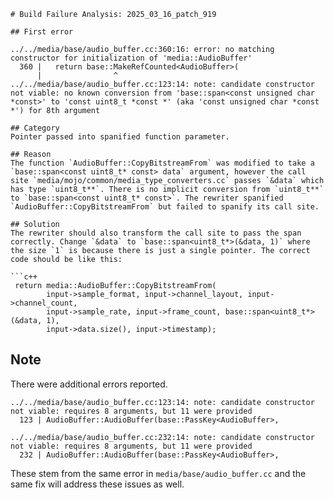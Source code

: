```
# Build Failure Analysis: 2025_03_16_patch_919

## First error

../../media/base/audio_buffer.cc:360:16: error: no matching constructor for initialization of 'media::AudioBuffer'
  360 |   return base::MakeRefCounted<AudioBuffer>(
      |                ^
../../media/base/audio_buffer.cc:123:14: note: candidate constructor not viable: no known conversion from 'base::span<const unsigned char *const>' to 'const uint8_t *const *' (aka 'const unsigned char *const *') for 8th argument

## Category
Pointer passed into spanified function parameter.

## Reason
The function `AudioBuffer::CopyBitstreamFrom` was modified to take a `base::span<const uint8_t* const> data` argument, however the call site `media/mojo/common/media_type_converters.cc` passes `&data` which has type `uint8_t**`. There is no implicit conversion from `uint8_t**` to `base::span<const uint8_t* const>`. The rewriter spanified `AudioBuffer::CopyBitstreamFrom` but failed to spanify its call site.

## Solution
The rewriter should also transform the call site to pass the span correctly. Change `&data` to `base::span<uint8_t*>(&data, 1)` where the size `1` is because there is just a single pointer. The correct code should be like this:

```c++
 return media::AudioBuffer::CopyBitstreamFrom(
        input->sample_format, input->channel_layout, input->channel_count,
        input->sample_rate, input->frame_count, base::span<uint8_t*>(&data, 1),
        input->data.size(), input->timestamp);
```

## Note
There were additional errors reported.
```
../../media/base/audio_buffer.cc:123:14: note: candidate constructor not viable: requires 8 arguments, but 11 were provided
  123 | AudioBuffer::AudioBuffer(base::PassKey<AudioBuffer>,

../../media/base/audio_buffer.cc:232:14: note: candidate constructor not viable: requires 8 arguments, but 11 were provided
  232 | AudioBuffer::AudioBuffer(base::PassKey<AudioBuffer>,
```
These stem from the same error in `media/base/audio_buffer.cc` and the same fix will address these issues as well.